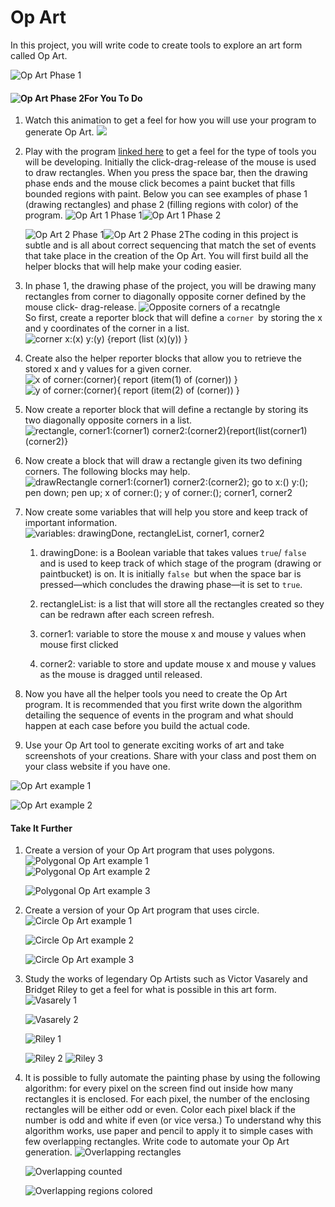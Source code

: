 # Op Art

In this project, you will write code to create tools to explore an art form called Op Art.

![](https://bjc.edc.org/bjc-r/img/3-lists/OpArt_img/OpArt_phase1.png "Op Art Phase 1")

#### ![](https://bjc.edc.org/bjc-r/img/3-lists/OpArt_img/OpArt_phase2.png "Op Art Phase 2")For You To Do

1. Watch this animation to get a feel for how you will use your program to generate Op Art. ![](https://bjc.edc.org/bjc-r/img/3-lists/OpArt_img/OpArtAnimation.gif)

2. Play with the program [linked here](https://bjc.edc.org/bjc-r/cur/programming/3-lists/optional-projects/2b-op-art-interactive.html) to get a feel for the type of tools you will be developing. Initially the click-drag-release of the mouse is used to draw rectangles. When you press the space bar, then the drawing phase ends and the mouse click becomes a paint bucket that fills bounded regions with paint. Below you can see examples of phase 1 \(drawing rectangles\) and phase 2 \(filling regions with color\) of the program. ![](https://bjc.edc.org/bjc-r/img/3-lists/OpArt_img/OpArt2Phase1.png "Op Art 1 Phase 1")![](https://bjc.edc.org/bjc-r/img/3-lists/OpArt_img/OpArt2Phase2.png "Op Art 1 Phase 2")

   ![](https://bjc.edc.org/bjc-r/img/3-lists/OpArt_img/OpArt3Phase1.png "Op Art 2 Phase 1")![](https://bjc.edc.org/bjc-r/img/3-lists/OpArt_img/OpArt3Phase2.png "Op Art 2 Phase 2")The coding in this project is subtle and is all about correct sequencing that match the set of events that take place in the creation of the Op Art. You will first build all the helper  blocks that will help make your coding easier.

3. In phase 1, the drawing phase of the project, you will be drawing many rectangles from corner to diagonally opposite corner defined by the mouse click- drag-release. ![](https://bjc.edc.org/bjc-r/img/3-lists/OpArt_img/corner12.png "Opposite corners of a recatngle")  
   So first, create a reporter block that will define a `corner `by storing the x and y coordinates of the corner in a list. ![](https://bjc.edc.org/bjc-r/img/3-lists/OpArt_img/cornerxy.png "corner x:\(x\) y:\(y\) {report \(list \(x\)\(y\)\) }")

4. Create also the helper reporter blocks that allow you to retrieve the stored x and y values for a given corner. ![](https://bjc.edc.org/bjc-r/img/3-lists/OpArt_img/xofcorner.png "x of corner:\(corner\){ report \(item\(1\) of \(corner\)\) }")![](https://bjc.edc.org/bjc-r/img/3-lists/OpArt_img/yofcorner.png "y of corner:\(corner\){ report \(item\(2\) of \(corner\)\) }")

5. Now create a reporter block that will define a rectangle by storing its two diagonally opposite corners in a list. ![](https://bjc.edc.org/bjc-r/img/3-lists/OpArt_img/rectanglecorner12.png "rectangle, corner1:\(corner1\) corner2:\(corner2\){report\(list\(corner1\)\(corner2\)}")

6. Now create a block that will draw a rectangle given its two defining corners. The following blocks may help. ![](https://bjc.edc.org/bjc-r/img/3-lists/OpArt_img/drawrectanglecorner12Hint.png "drawRectangle corner1:\(corner1\) corner2:\(corner2\); go to x:\(\) y:\(\); pen down; pen up; x of corner:\(\); y of corner:\(\); corner1, corner2")

7. Now create some variables that will help you store and keep track of important information. ![](https://bjc.edc.org/bjc-r/img/3-lists/OpArt_img/variables.png "variables: drawingDone, rectangleList, corner1, corner2")

   1. drawingDone: is a Boolean variable that takes values `true`/ `false `and is used to keep track of which stage of the program \(drawing or paintbucket\) is on. It is initially `false `but when the space bar is pressed—which concludes the drawing phase—it is set to `true`.

   2. rectangleList: is a list that will store all the rectangles created so they can be redrawn after each screen refresh.

   3. corner1: variable to store the mouse x and mouse y values when mouse first clicked

   4. corner2: variable to store and update mouse x and mouse y values as the mouse is dragged until released.

8. Now you have all the helper tools you need to create the Op Art program. It is recommended that you first write down the algorithm detailing the sequence of events in the program and what should happen at each case before you build the actual code.

9. Use your Op Art tool to generate exciting works of art and take screenshots of your creations. Share with your class and post them on your class website if you have one.

![](https://bjc.edc.org/bjc-r/img/3-lists/OpArt_img/OpArt4.png "Op Art example 1")

![](https://bjc.edc.org/bjc-r/img/3-lists/OpArt_img/OpArt5.png "Op Art example 2")

#### Take It Further

1. Create a version of your Op Art program that uses polygons. ![](https://bjc.edc.org/bjc-r/img/3-lists/OpArt_img/PolyOpArt1.png "Polygonal Op Art example 1")  
   ![](https://bjc.edc.org/bjc-r/img/3-lists/OpArt_img/PolyOpArt2.png "Polygonal Op Art example 2")

   ![](https://bjc.edc.org/bjc-r/img/3-lists/OpArt_img/PolyOpArt3.png "Polygonal Op Art example 3")

2. Create a version of your Op Art program that uses circle. ![](https://bjc.edc.org/bjc-r/img/3-lists/OpArt_img/CircleOpArt2.png "Circle Op Art example 1")

   ![](https://bjc.edc.org/bjc-r/img/3-lists/OpArt_img/CircleOpArt.png "Circle Op Art example 2")

   ![](https://bjc.edc.org/bjc-r/img/3-lists/OpArt_img/CircleOpArt3.png "Circle Op Art example 3")

3. Study the works of legendary Op Artists such as Victor Vasarely and Bridget Riley to get a feel for what is possible in this art form. ![](https://bjc.edc.org/bjc-r/img/3-lists/OpArt_img/Vasarely1.png "Vasarely 1")

   ![](https://bjc.edc.org/bjc-r/img/3-lists/OpArt_img/Vasarely2.png "Vasarely 2")

   ![](https://bjc.edc.org/bjc-r/img/3-lists/OpArt_img/Riley1.jpeg "Riley 1")

   ![](https://bjc.edc.org/bjc-r/img/3-lists/OpArt_img/Riley2.png "Riley 2") ![](https://bjc.edc.org/bjc-r/img/3-lists/OpArt_img/Riley3.jpg "Riley 3")

4. It is possible to fully automate the painting phase by using the following algorithm: for every pixel on the screen find out inside how many rectangles it is enclosed. For each pixel, the number of the enclosing rectangles will be either odd or even. Color each pixel black if the number is odd and white if even \(or vice versa.\) To understand why this algorithm works, use paper and pencil to apply it to simple cases with few overlapping rectangles. Write code to automate your Op Art generation. ![](https://bjc.edc.org/bjc-r/img/3-lists/OpArt_img/autoOpArt1.png "Overlapping rectangles")

   ![](https://bjc.edc.org/bjc-r/img/3-lists/OpArt_img/autoOpArt2.png "Overlapping counted")

   ![](https://bjc.edc.org/bjc-r/img/3-lists/OpArt_img/autoOpArt3.png "Overlapping regions colored")



